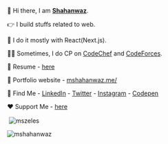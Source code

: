 👋 Hi there, I am <strong><a href="https://mshahanwaz.me">Shahanwaz</a></strong>.

👉‍ I build stuffs related to web.

📌 I do it mostly with React(Next.js).

👨‍💻 Sometimes, I do CP on [CodeChef](https://www.codechef.com/users/nuliya) and [CodeForces](https://codeforces.com/profile/nuliya).

📄 Resume - [here](https://drive.google.com/file/d/1b9qWEM1gYSLXMobeuvu9Jnq6YhRDwX7P/view?usp=sharing)

🚀 Portfolio website - [mshahanwaz.me/](https://mshahanwaz.me/)

🔎 Find Me - [LinkedIn](https://www.linkedin.com/in/mshahanwaz) - [Twitter](https://twitter.com/_mshahanwaz) - [Instagram](https://instagram.com/imshahanwaz) - [Codepen](https://codepen.io/mshahanwaz)

❤️ Support Me - [here](https://ko-fi.com/mshahanwaz)

<p>&nbsp;<img align="center" src="https://github-readme-stats.vercel.app/api?username=mshahanwaz&show_icons=true&locale=en" alt="mszeles" /></p>

<p><img align="center" src="https://github-readme-streak-stats.herokuapp.com/?user=mshahanwaz&" alt="mshahanwaz" /></p>
